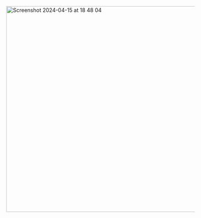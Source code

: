 <img width="550" alt="Screenshot 2024-04-15 at 18 48 04" src="https://github.com/DebraChen/Sound-Visualisation/assets/91618091/68e2255e-3a65-414c-bcd6-1e64188c4db3">
